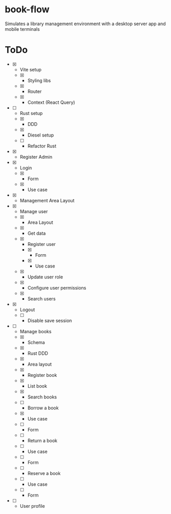 # book-flow
 Simulates a library management environment with a desktop server app and mobile terminals

# ToDo
- [X] - Vite setup
  - [X] - Styling libs
  - [X] - Router
  - [X] - Context (React Query)
- [ ] - Rust setup
  - [X] - DDD
  - [X] - Diesel setup
  - [ ] - Refactor Rust
- [X] - Register Admin
- [X] - Login
  - [X] - Form
  - [X] - Use case
- [X] - Management Area Layout
- [X] - Manage user
  - [X] - Area Layout
  - [X] - Get data
  - [X] - Register user
    - [X] - Form
    - [X] - Use case
  - [X] - Update user role
  - [X] - Configure user permissions
  - [X] - Search users
- [X] - Logout
  - [ ] - Disable save session
- [ ] - Manage books
  - [X] - Schema
  - [X] - Rust DDD
  - [X] - Area layout
  - [X] - Register book
  - [X] - List book
  - [X] - Search books
  - [ ] - Borrow a book
   - [X] - Use case
   - [ ] - Form
  - [ ] - Return a book
   - [ ] - Use case
   - [ ] - Form
  - [ ] - Reserve a book
   - [ ] - Use case
   - [ ] - Form
- [ ] - User profile
